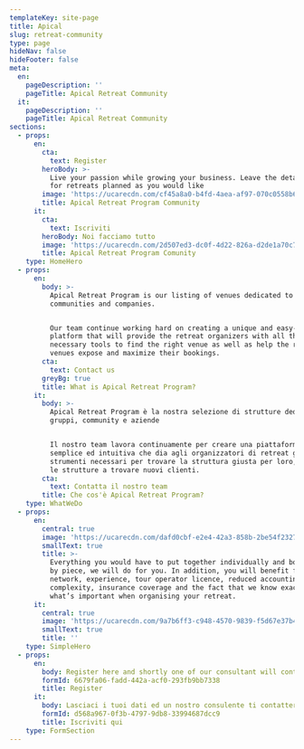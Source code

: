 ```yaml
---
templateKey: site-page
title: Apical
slug: retreat-community
type: page
hideNav: false
hideFooter: false
meta:
  en:
    pageDescription: ''
    pageTitle: Apical Retreat Community
  it:
    pageDescription: ''
    pageTitle: Apical Retreat Community
sections:
  - props:
      en:
        cta:
          text: Register
        heroBody: >-
          Live your passion while growing your business. Leave the details to us
          for retreats planned as you would like
        image: 'https://ucarecdn.com/cf45a8a0-b4fd-4aea-af97-070c0558b665/'
        title: Apical Retreat Program Community
      it:
        cta:
          text: Iscriviti
        heroBody: Noi facciamo tutto
        image: 'https://ucarecdn.com/2d507ed3-dc0f-4d22-826a-d2de1a70c70c/'
        title: Apical Retreat Program Comunity
    type: HomeHero
  - props:
      en:
        body: >-
          Apical Retreat Program is our listing of venues dedicated to groups,
          communities and companies.


          Our team continue working hard on creating a unique and easy-to-use
          platform that will provide the retreat organizers with all the
          necessary tools to find the right venue as well as help the retreat
          venues expose and maximize their bookings.
        cta:
          text: Contact us
        greyBg: true
        title: What is Apical Retreat Program?
      it:
        body: >-
          Apical Retreat Program è la nostra selezione di strutture dedicate a
          gruppi, community e aziende


          Il nostro team lavora continuamente per creare una piattaforma
          semplice ed intuitiva che dia agli organizzatori di retreat gli
          strumenti necessari per trovare la struttura giusta per loro, ed anche
          le strutture a trovare nuovi clienti.
        cta:
          text: Contatta il nostro team
        title: Che cos'è Apical Retreat Program?
    type: WhatWeDo
  - props:
      en:
        central: true
        image: 'https://ucarecdn.com/dafd0cbf-e2e4-42a3-858b-2be54f23271e/'
        smallText: true
        title: >-
          Everything you would have to put together individually and book piece
          by piece, we will do for you. In addition, you will benefit from our
          network, experience, tour operator licence, reduced accounting
          complexity, insurance coverage and the fact that we know exactly
          what’s important when organising your retreat.
      it:
        central: true
        image: 'https://ucarecdn.com/9a7b6ff3-c948-4570-9839-f5d67e37b4a4/'
        smallText: true
        title: ''
    type: SimpleHero
  - props:
      en:
        body: Register here and shortly one of our consultant will contact you
        formId: 6679fa06-fadd-442a-acf0-293fb9bb7338
        title: Register
      it:
        body: Lasciaci i tuoi dati ed un nostro consulente ti contatterà a breve
        formId: d568a967-0f3b-4797-9db8-33994687dcc9
        title: Iscriviti qui
    type: FormSection
---
```


